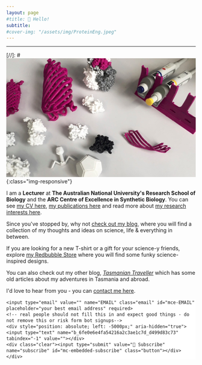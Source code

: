 ```yaml
---
layout: page
#title: 👋 Hello!
subtitle:  
#cover-img: "/assets/img/ProteinEng.jpeg"
---
```

---
[//]: # ![Protein Engineering](/assets/img/3dprintcrop_tiny.jpeg){:class="img-responsive"}  

I am a **Lecturer** at **The Australian National University's Research School of Biology** and the **ARC Centre of Excellence in Synthetic Biology**. You can see [my CV here](cv), [my publications here](publications) and read more about [my research interests here](research).
  
Since you've stopped by, why not [check out my blog](blog), where you will find a collection of my thoughts and ideas on science, life & everything in between.   
   
If you are looking for a new T-shirt or a gift for your science-y friends, explore <a href="https://www.redbubble.com/people/theGoldenSmudge/shop?asc=u" target="_blank">my Redbubble Store</a> where you will find some funky science-inspired designs.   
   
You can also check out my other blog, <a href="https://tasmaniantraveller.com/" target="_blank"><i>Tasmanian Traveller</i></a> which has some old articles about my adventures in Tasmania and abroad. 

I'd love to hear from you - you can [contact me here](https://us1.list-manage.com/contact-form?u=6fe0e6e4fa54216a2c3ae1c7d&form_id=11d5ee4b5e84bc95ecd8f2ceb3acebf1).


<!-- Begin Mailchimp Signup Form -->
<link href="//cdn-images.mailchimp.com/embedcode/slim-10_7.css" rel="stylesheet" type="text/css">
<style type="text/css">
	#mc_embed_signup{background:#fff; clear:left; font:14px Helvetica,Arial,sans-serif; }
	/* Add your own Mailchimp form style overrides in your site stylesheet or in this style block.
	   We recommend moving this block and the preceding CSS link to the HEAD of your HTML file. */
</style>
<div id="mc_embed_signup">
<form action="https://jkaczmarski.us1.list-manage.com/subscribe/post?u=6fe0e6e4fa54216a2c3ae1c7d&amp;id=d499d83c73" method="post" id="mc-embedded-subscribe-form" name="mc-embedded-subscribe-form" class="validate" target="_blank" novalidate>
    <div id="mc_embed_signup_scroll">
	
	<input type="email" value="" name="EMAIL" class="email" id="mce-EMAIL" placeholder="your best email address" required>
    <!-- real people should not fill this in and expect good things - do not remove this or risk form bot signups-->
    <div style="position: absolute; left: -5000px;" aria-hidden="true"><input type="text" name="b_6fe0e6e4fa54216a2c3ae1c7d_d499d83c73" tabindex="-1" value=""></div>
    <div class="clear"><input type="submit" value="📨 Subscribe" name="subscribe" id="mc-embedded-subscribe" class="button"></div>
    </div>
</form>
</div>

<!--End mc_embed_signup-->